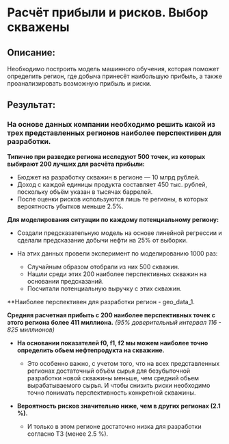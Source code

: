 # Расчёт прибыли и рисков. Выбор скважены

## Описание:

Необходимо построить модель машинного обучения, которая поможет определить регион, где добыча принесёт наибольшую прибыль, а также проанализировать возможную прибыль и риски.

## Результат:

### На основе данных компании необходимо решить какой из трех представленных регионов наиболее перспективен для разработки.

**Типично при разведке региона исследуют 500 точек, из которых выбирают 200 лучших для расчёта прибыли:**
* Бюджет на разработку скважин в регионе — 10 млрд рублей.
* Доход с каждой единицы продукта составляет 450 тыс. рублей, поскольку объём указан в тысячах баррелей.
* После оценки рисков используются лишь те регионы, в которых вероятность убытков меньше 2.5%.

**Для моделирования ситуации по каждому потенциальному региону:**
* Создали предсказательную модель на основе линейной регрессии и сделали предсказание добычи нефти на 25% от выборки.

* На этих данных провели эксперимент по моделированию 1000 раз:
    * Случайным образом отобрали из них 500 скважин.
    * Нашли среди этих 200 наиболее перспективных скважин на основании предсказаний.
    * Посчитали потенциальную выручку с этих скважин.  

**Наиболее перспективен для разработки регион - geo_data_1.
    
**Средняя расчетная прибыть с 200 наиболее перспективных точек с этого региона более 411 миллиона.** 
*(95% доверительный интервал 116 - 825 миллионов)*

* **На основании показателей f0, f1, f2 мы можем наиболее точно определить обьем нефтепродукта на скважине.**
    * Это особенно важно, с учетом того, что на всех представленных регионах достаточный объём сырья для безубыточной разработки новой скважины меньше, чем средний обьем вырабатываемого сырья. И чтобы снизить риски необходимо точно понимать перспективность конкретной скважины.
    
* **Вероятность рисков значительно ниже, чем в других регионах (2.1 %).**
    * И только в этом регионе достаточно низка для разработки согласно ТЗ (менее 2.5 %).

